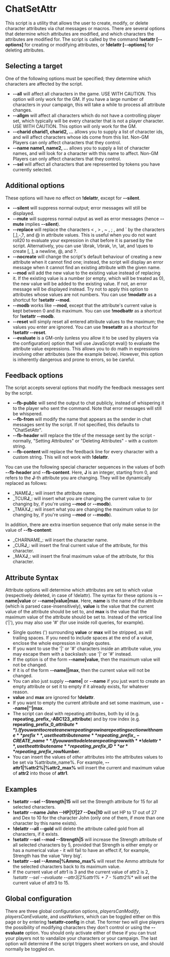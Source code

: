 

# ChatSetAttr
This script is a utility that allows the user to create, modify, or delete character attributes via chat messages or macros. There are several options that determine which attributes are modified, and which characters the attributes are modified for. The script is called by the command **!setattr [--options]** for creating or modifying attributes, or **!delattr [--options]** for deleting attributes.

## Selecting a target
One of the following options must be specified; they determine which characters are affected by the script.

* **--all** will affect all characters in the game. USE WITH CAUTION. This option will only work for the GM. If you have a large number of characters in your campaign, this will take a while to process all attribute changes.
* **--allgm** will affect all characters which do not have a controlling player set, which typically will be every character that is not a player character. USE WITH CAUTION. This option will only work for the GM.
* **--charid charid1, charid2, ...** allows you to supply a list of character ids, and will affect characters whose ids come from this list. Non-GM Players can only affect characters that they control.
* **--name name1, name2, ...** allows you to supply a list of character names, and will look for a character with this name to affect. Non-GM Players can only affect characters that they control.
* **--sel** will affect all characters that are represented by tokens you have currently selected.

## Additional options
These options will have no effect on **!delattr**, except for **--silent**.

* **--silent** will suppress normal output; error messages will still be displayed.
* **--mute** will suppress normal output as well as error messages (hence **--mute** implies **--silent**).
* **--replace** will replace the characters < , > , ~ , ; , and \` by the characters [,],-,?, and @ in attribute values. This is useful when you do not want roll20 to evaluate your expression in chat before it is parsed by the script. Alternatively, you can use \\lbrak, \\rbrak, \\n, \\at, and \\ques to create [, ], a newline, @, and ?.
* **--nocreate** will change the script's default behaviour of creating a new attribute when it cannot find one; instead, the script will display an error message when it cannot find an existing attribute with the given name.
* **--mod** will add the new value to the existing value instead of replacing it. If the existing value is a number (or empty, which will be treated as 0), the new value will be added to the existing value. If not, an error message will be displayed instead. Try not to apply this option to attributes whose values are not numbers. You can use **!modattr** as a shortcut for **!setattr --mod**.
* **--modb** works like **--mod**, except that the attribute's current value is kept between 0 and its maximum. You can use **!modbattr** as a shortcut for **!setattr --modb**.
* **--reset** will simply reset all entered attribute values to the maximum; the values you enter are ignored. You can use **!resetattr** as a shortcut for **!setattr --reset**.
* **--evaluate** is a GM-only (unless you allow it to be used by players via the configuration) option that will use JavaScript eval() to evaluate the attribute value expressions. This allows you to do math in expressions involving other attributes (see the example below). However, this option is inherently dangerous and prone to errors, so be careful.

## Feedback options
The script accepts several options that modify the feedback messages sent by the script.

* **--fb-public** will send the output to chat publicly, instead of whispering it to the player who sent the command. Note that error messages will still be whispered.
* **--fb-from <NAME>** will modify the name that appears as the sender in chat messages sent by the script. If not specified, this defaults to "ChatSetAttr".
* **--fb-header <STRING>** will replace the title of the message sent by the script - normally, "Setting Attributes" or "Deleting Attributes" - with a custom string.
* **--fb-content <STRING>** will replace the feedback line for every character with a custom string. This will not work with **!delattr**.

You can use the following special character sequences in the values of both **--fb-header** and **--fb-content**. Here, **J** is an integer, starting from 0, and refers to the **J**-th attribute you are changing. They will be dynamically replaced as follows:

* \_NAME**J**\_: will insert the attribute name.
* \_TCUR**J**\_: will insert what you are changing the current value to (or changing by, if you're using **--mod** or **--modb**).
* \_TMAX**J**\_: will insert what you are changing the maximum value to (or changing by, if you're using **--mod** or **--modb**).

In addition, there are extra insertion sequence that only make sense in the value of **--fb-content**:

* \_CHARNAME\_: will insert the character name.
* \_CUR**J**\_: will insert the final current value of the attribute, for this character.
* \_MAX**J**\_: will insert the final maximum value of the attribute, for this character.

## Attribute Syntax
Attribute options will determine which attributes are set to which value (respectively deleted, in case of !delattr). The syntax for these options is **--name|value** or **--name|value|max**. Here, **name** is the name of the attribute (which is parsed case-insensitively), **value** is the value that the current value of the attribute should be set to, and **max** is the value that the maximum value of the attribute should be set to. Instead of the vertical line ('|'), you may also use '#' (for use inside roll queries, for example).

* Single quotes (') surrounding **value** or **max** will be stripped, as will trailing spaces. If you need to include spaces at the end of a value, enclose the whole expression in single quotes.
* If you want to use the '|' or '#' characters inside an attribute value, you may escape them with a backslash: use '\|' or '\#' instead.
* If the option is of the form **--name|value**, then the maximum value will not be changed.
* If it is of the form **--name||max**, then the current value will not be changed.
* You can also just supply **--name|** or **--name** if you just want to create an empty attribute or set it to empty if it already exists, for whatever reason.
* **value** and **max** are ignored for **!delattr**.
* If you want to empty the current attribute and set some maximum, use **--name|''|max**.
* The script can deal with repeating attributes, both by id (e.g. **repeating\_prefix\_-ABC123\_attribute**) and by row index (e.g. **repeating\_prefix\_$0\_attribute**). If you want to create a new repeating row in a repeating section with name **prefix**, use the attribute name **repeating\_prefix\_-CREATE\_name**. If you want to delete a repeating row with **!delattr**, use the attribute name **repeating\_prefix\_ID** or **repeating\_prefix\_$rowNumber**.
* You can insert the values of _other_ attributes into the attributes values to be set via %attribute\_name%. For example, **--attr1|%attr2%|%attr2\_max%** will insert the current and maximum value of **attr2** into those of **attr1**.

## Examples
* **!setattr --sel --Strength|15** will set the Strength attribute for 15 for all selected characters.
* **!setattr --name John --HP|17|27 --Dex|10** will set HP to 17 out of 27 and Dex to 10 for the character John (only one of them, if more than one character by this name exists).
* **!delattr --all --gold** will delete the attribute called gold from all characters, if it exists.
* **!setattr --sel --mod --Strength|5** will increase the Strength attribute of all selected characters by 5, provided that Strength is either empty or has a numerical value - it will fail to have an effect if, for example, Strength has the value 'Very big'.
* **!setattr --sel  --Ammo|%Ammo\_max%** will reset the Ammo attribute for the selected characters back to its maximum value.
* If the current value of attr1 is 3 and the current value of attr2 is 2, **!setattr --sel --evaluate --attr3|2*%attr1% + 7 - %attr2%** will set the current value of attr3 to 15.

## Global configuration
There are three global configuration options, _playersCanModify_, _playersCanEvaluate_, and _useWorkers_, which can be toggled either on this page or by entering **!setattr-config** in chat. The former two will give players the possibility of modifying characters they don't control or using the **--evaluate** option. You should only activate either of these if you can trust your players not to vandalize your characters or your campaign. The last option will determine if the script triggers sheet workers on use, and should normally be toggled on.
